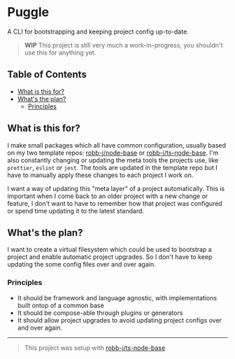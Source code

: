 # Puggle

A CLI for bootstrapping and keeping project config up-to-date.

> **WIP** This project is still very much a work-in-progress,
> you shouldn't use this for anything yet.

<!-- toc-head -->

## Table of Contents

- [What is this for?](#what-is-this-for%3F)
- [What's the plan?](#what's-the-plan%3F)
  - [Principles](#principles)

<!-- toc-tail -->

## What is this for?

I make small packages which all have common configuration, usually based on my two template repos:
[robb-j/node-base](https://github.com/robb-j/node-base/)
or [robb-j/ts-node-base](https://github.com/robb-j/ts-node-base/).
I'm also constantly changing or updating the meta tools the projects use, like `prettier`, `eslint` or `jest`.
The tools are updated in the template repo but I have to manually apply these changes to each project I work on.

I want a way of updating this "meta layer" of a project automatically.
This is important when I come back to an older project with a new change or feature,
I don't want to have to remember how that project was configured or spend time updating it to the latest standard.

## What's the plan?

I want to create a virtual filesystem which could be used to bootstrap a project and enable automatic project upgrades.
So I don't have to keep updating the some config files over and over again.

### Principles

- It should be framework and language agnostic, with implementations built ontop of a common base
- It should be compose-able through plugins or generators
- It should allow project upgrades to avoid updating project configs over and over again.

---

> This project was setup with [robb-j/ts-node-base](https://github.com/robb-j/ts-node-base/)
